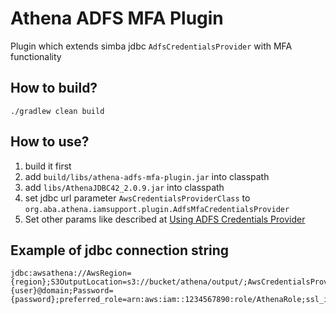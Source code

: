 # Athena ADFS MFA Plugin
Plugin which extends simba jdbc `AdfsCredentialsProvider` with MFA functionality

## How to build?

```shell script
./gradlew clean build
```

## How to use?
1. build it first
1. add `build/libs/athena-adfs-mfa-plugin.jar` into classpath
1. add `libs/AthenaJDBC42_2.0.9.jar` into classpath
1. set jdbc url parameter `AwsCredentialsProviderClass` to `org.aba.athena.iamsupport.plugin.AdfsMfaCredentialsProvider`
1. Set other params like described at [Using ADFS Credentials Provider](https://s3.amazonaws.com/athena-downloads/drivers/JDBC/SimbaAthenaJDBC_2.0.9/docs/Simba+Athena+JDBC+Driver+Install+and+Configuration+Guide.pdf)  


## Example of jdbc connection string
```text
jdbc:awsathena://AwsRegion={region};S3OutputLocation=s3://bucket/athena/output/;AwsCredentialsProviderClass=org.aba.athena.iamsupport.plugin.AdfsMfaCredentialsProvider;idp_host=fqn.adfs.host.name;idp_port=443;User={user}@domain;Password={password};preferred_role=arn:aws:iam::1234567890:role/AthenaRole;ssl_insecure=true
```
